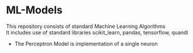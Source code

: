 # ML-Models

This repository consists of standard Machine Learning Algorithms<br>
It includes use of standard libraries scikit_learn, pandas, tensorflow, quandl

* The Perceptron Model is implementation of a single neuron

